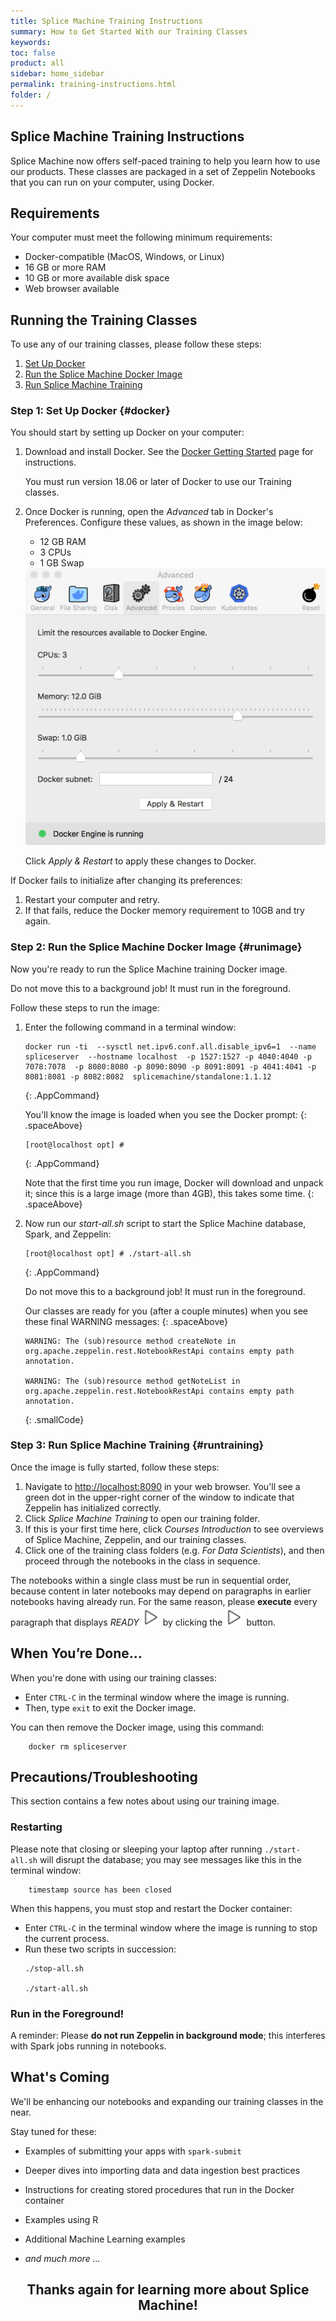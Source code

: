```yaml
---
title: Splice Machine Training Instructions
summary: How to Get Started With our Training Classes
keywords:
toc: false
product: all
sidebar: home_sidebar
permalink: training-instructions.html
folder: /
---
```

<section>
<div class="TopicContent" data-swiftype-index="true" markdown="1">

# Splice Machine Training Instructions
Splice Machine now offers self-paced training to help you learn how to use our products. These classes are packaged in a set of Zeppelin Notebooks that you can run on your computer, using Docker.

## Requirements
Your computer must meet the following minimum requirements:
* Docker-compatible (MacOS, Windows, or Linux)
* 16 GB or more RAM
* 10 GB or more available disk space
* Web browser available

## Running the Training Classes
To use any of our training classes, please follow these steps:

1. [Set Up Docker](#docker)
2. [Run the Splice Machine Docker Image](#runimage)
3. [Run Splice Machine Training](#runtraining)

### Step 1: Set Up Docker  {#docker}
You should start by setting up Docker on your computer:
1. Download and install Docker. See the <a href="https://www.docker.com/get-started" target="_blank">Docker Getting Started</a> page for instructions.
   <p class="noteNote">You must run version 18.06 or later of Docker to use our Training classes.</p>

2. Once Docker is running, open the *Advanced* tab in Docker's Preferences. Configure these values, as shown in the image below:
   * 12 GB RAM
   * 3 CPUs
   * 1 GB Swap

   <img class="zepfithalfwidth" src="images/dockerprefs.png">

   Click *Apply & Restart* to apply these changes to Docker.

If Docker fails to initialize after changing its preferences:
1. Restart your computer and retry.
2. If that fails, reduce the Docker memory requirement to 10GB and try again.

### Step 2: Run the Splice Machine Docker Image  {#runimage}
Now you're ready to run the Splice Machine training Docker image.
<p class="noteIcon">Do not move this to a background job! It must run in the foreground.</p>

Follow these steps to run the image:

1. Enter the following command in a terminal window:

    ```
    docker run -ti  --sysctl net.ipv6.conf.all.disable_ipv6=1  --name spliceserver  --hostname localhost  -p 1527:1527 -p 4040:4040 -p 7078:7078  -p 8080:8080 -p 8090:8090 -p 8091:8091 -p 4041:4041 -p 8081:8081 -p 8082:8082  splicemachine/standalone:1.1.12
    ```
    {: .AppCommand}

    You'll know the image is loaded when you see the Docker prompt:
    {: .spaceAbove}
    ```
    [root@localhost opt] #
    ```
    {: .AppCommand}

    Note that the first time you run image, Docker will download and unpack it; since this is a large image (more than 4GB), this takes some time.
    {: .spaceAbove}

2. Now run our *start-all.sh* script to start the Splice Machine database, Spark, and Zeppelin:

    ```
    [root@localhost opt] # ./start-all.sh
    ```
    {: .AppCommand}
    <p class="noteIcon">Do not move this to a background job! It must run in the foreground.</p>

   Our classes are ready for you (after a couple minutes) when you see these final WARNING messages:
   {: .spaceAbove}
    ```
    WARNING: The (sub)resource method createNote in org.apache.zeppelin.rest.NotebookRestApi contains empty path annotation.

	WARNING: The (sub)resource method getNoteList in org.apache.zeppelin.rest.NotebookRestApi contains empty path annotation.
    ```
    {: .smallCode}


### Step 3: Run Splice Machine Training  {#runtraining}

Once the image is fully started, follow these steps:

1. Navigate to [http://localhost:8090](http://localhost:8090) in your web browser. You'll see a green dot in the upper-right corner of the window to indicate that Zeppelin has initialized correctly.
2. Click *Splice Machine Training* to open our training folder.
3. If this is your first time here, click *Courses Introduction* to see overviews of Splice Machine, Zeppelin, and our training classes.
4. Click one of the training class folders (e.g. *For Data Scientists*), and then proceed through the notebooks in the class in sequence.

<p class="noteIcon">The notebooks within a single class must be run in sequential order, because content in later notebooks may depend on paragraphs in earlier notebooks having already run. For the same reason, please <strong>execute</strong> every paragraph that displays <em>READY</em> <img class="zepinline" src="images/zepPlayIcon.png" alt="Zeppelin Notebook Play button"> by clicking the <img class="zepinline" src="images/zepPlayIcon.png" alt="Zeppelin Notebook Play button"> button.</p>



## When You’re Done...
When you're done with using our training classes:
* Enter `CTRL-C` in the terminal window where the image is running.
* Then, type `exit` to exit the Docker image.

You can then remove the Docker image, using this command:
```
    docker rm spliceserver
```

## Precautions/Troubleshooting
This section contains a few notes about using our training image.

### Restarting
Please note that closing or sleeping your laptop after running `./start-all.sh` will disrupt the database; you may see messages like this in the terminal window:
```
    timestamp source has been closed
```

When this happens, you must stop and restart the Docker container:
* Enter `CTRL-C` in the terminal window where the image is running to stop the current process.
* Run these two scripts in succession:
  ```
  ./stop-all.sh

  ./start-all.sh
  ```

### Run in the Foreground!
A reminder: Please __do not run Zeppelin in background mode__; this interferes with Spark jobs running in notebooks.

## What's Coming
We'll be enhancing our notebooks and expanding our training classes in the near.

Stay tuned for these:

* Examples of submitting your apps with `spark-submit`
* Deeper dives into importing data and data ingestion best practices
* Instructions for creating stored procedures that run in the Docker container
* Examples using R
* Additional Machine Learning examples

* *and much more ...*


<div style="margin=auto; width=100%; text-align:center">
<h2>Thanks again for learning more about Splice Machine!</h2>
</div>


</div>
</section>
